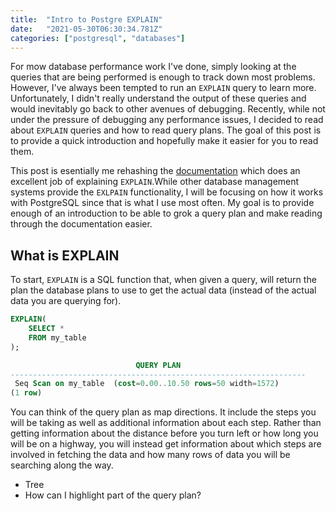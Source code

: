 ```yaml
---
title:  "Intro to Postgre EXPLAIN"
date:   "2021-05-30T06:30:34.781Z"
categories: ["postgresql", "databases"]
---
```


For mow database performance work I've done, simply looking at the queries that are being performed is enough to track down most problems. However, I've always been tempted to run an `EXPLAIN` query to learn more. Unfortunately, I didn't really understand the output of these queries and would inevitably go back to other avenues of debugging. Recently, while not under the pressure of debugging any performance issues, I decided to read about `EXPLAIN` queries and how to read query plans. The goal of this post is to provide a quick introduction and hopefully make it easier for you to read them.

This post is esentially me rehashing the [documentation](https://www.postgresql.org/docs/current/using-explain.html
) which does an excellent job of explaining `EXPLAIN`.While other database management systems provide the `EXLPAIN` functionality, I will be focusing on how it works with PostgreSQL since that is what I use most often. My goal is to provide enough of an introduction to be able to grok a query plan and make reading through the documentation easier.

## What is EXPLAIN

To start, `EXPLAIN` is a SQL function that, when given a query, will return the plan the database plans to use to get the actual data (instead of the actual data you are querying for).

```sql
EXPLAIN(
    SELECT *
    FROM my_table
);

                            QUERY PLAN                            
------------------------------------------------------------------
 Seq Scan on my_table  (cost=0.00..10.50 rows=50 width=1572)
(1 row)
```

You can think of the query plan as map directions. It include the steps you will be taking as well as additional information about each step. Rather than getting information about the distance before you turn left or how long you will be on a highway, you will instead get information about which steps are involved in fetching the data and how many rows of data you will be searching along the way. 


- Tree
- How can I highlight part of the query plan?


